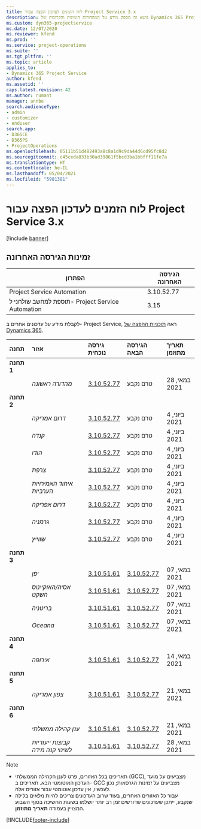 ```yaml
---
title: לוח הזמנים לעדכון הפצה עבור Project Service 3.x
description: נושא זה מספק מידע על המהדורות הזמינות והקרובות של Dynamics 365 Project Service Automation.
ms.custom: dyn365-projectservice
ms.date: 12/07/2020
ms.reviewer: kfend
ms.prod: ''
ms.service: project-operations
ms.suite: ''
ms.tgt_pltfrm: ''
ms.topic: article
applies_to:
- Dynamics 365 Project Service
author: kfend
ms.assetid: ''
caps.latest.revision: 42
ms.author: rumant
manager: annbe
search.audienceType:
- admin
- customizer
- enduser
search.app:
- D365CE
- D365PS
- ProjectOperations
ms.openlocfilehash: 05111b51d482493a8c8a1d9c9da44d6cd95fc8d2
ms.sourcegitcommit: c45ceda833b30ad39861f5bcd3ba1bbfff11fe7a
ms.translationtype: HT
ms.contentlocale: he-IL
ms.lasthandoff: 05/04/2021
ms.locfileid: "5981381"
---
```

# <a name="update-release-schedule-for-project-service-3x"></a>לוח הזמנים לעדכון הפצה עבור Project Service 3.x

[!include [banner](../includes/psa-now-project-operations.md)]

## <a name="latest-version-availability"></a>זמינות הגירסה האחרונה

| הפתרון  | הגירסה האחרונה |
|-------|----|
| Project Service Automation    | 3.10.52.77 |
| תוספת למחשב שולחני ל- Project Service Automation                | 3.15          |

לקבלת מידע על עדכונים אחרים ב- Project Service, ראה [תוכניות ההפצה של Dynamics 365](/dynamics365/release-plans/). 

| תחנה  | אזור | גירסה נוכחית | הגירסה הבאה |  תאריך מתוזמן
| :---   | :---   | :---   | :---   |:---   |         
|<strong>תחנה 1</strong> | |  |  | |
| | <i>מהדורה ראשונה</i> | [3.10.52.77](whats-new-ur-31.md) | טרם נקבע | 28 במאי, 2021
|<strong>תחנה 2</strong> | |  |  | |
| | <i>דרום אמריקה</i> | [3.10.52.77](whats-new-ur-31.md) | טרם נקבע | 4 ביוני, 2021
| | <i>קנדה</i> | [3.10.52.77](whats-new-ur-31.md) | טרם נקבע | 4 ביוני, 2021
| | <i>הודו</i> | [3.10.52.77](whats-new-ur-31.md) | טרם נקבע | 4 ביוני, 2021
| | <i>צרפת</i> | [3.10.52.77](whats-new-ur-31.md) | טרם נקבע | 4 ביוני, 2021
| | <i>איחוד האמירויות הערביות</i> | [3.10.52.77](whats-new-ur-31.md) | טרם נקבע | 4 ביוני, 2021
| | <i>דרום אפריקה</i> | [3.10.52.77](whats-new-ur-31.md) | טרם נקבע | 4 ביוני, 2021
| | <i>גרמניה</i> | [3.10.52.77](whats-new-ur-31.md) | טרם נקבע | 4 ביוני, 2021
| | <i>שווייץ</i> | [3.10.52.77](whats-new-ur-31.md) | טרם נקבע | 4 ביוני, 2021
|<strong>תחנה 3</strong> | |  |  | |
| | <i>יפן</i> | [3.10.51.61](whats-new-ur-30.md) | [3.10.52.77](whats-new-ur-31.md) | 07 במאי, 2021
| | <i>אסיה/האוקיינוס השקט</i> | [3.10.51.61](whats-new-ur-30.md) | [3.10.52.77](whats-new-ur-31.md) | 07 במאי, 2021
| | <i>בריטניה</i> | [3.10.51.61](whats-new-ur-30.md) | [3.10.52.77](whats-new-ur-31.md) | 07 במאי, 2021
| | <i>Oceana</i> | [3.10.51.61](whats-new-ur-30.md) | [3.10.52.77](whats-new-ur-31.md) | 07 במאי, 2021
|<strong>תחנה 4</strong> | |  |  | |
| | <i>אירופה</i> | [3.10.51.61](whats-new-ur-30.md) | [3.10.52.77](whats-new-ur-31.md) | 14 במאי, 2021
|<strong>תחנה 5</strong> | |  |  | |
| | <i>צפון אמריקה</i> | [3.10.51.61](whats-new-ur-30.md) | [3.10.52.77](whats-new-ur-31.md) | 21 במאי, 2021
|<strong>תחנה 6</strong> | |  |  | |
| | <i>ענן קהילה ממשלתי‬</i> | [3.10.51.61](whats-new-ur-30.md) | [3.10.52.77](whats-new-ur-31.md) | 21 במאי, 2021
| | <i>קבוצות ייעודיות לשינוי קנה מידה</i> | [3.10.51.61](whats-new-ur-30.md) | [3.10.52.77](whats-new-ur-31.md) | 28 במאי, 2021

>[!Note]
> - תאריכים בכל האזורים, פרט לענן הקהילה הממשלתי (GCC), מצביעים על מועד העדכון האוטומטי הבא. תאריכים ב- GCC מצביעים על זמינות הגרסאות; נכון לעכשיו, אין עדכון אוטומטי עבור אזורים אלה.
> - עבור כל האזורים האחרים, בעוד שרוב העדכונים צריכים להיות מלאים בלילה שנקבע, ייתכן שעדכונים שדורשים זמן רב יותר יושלמו בשעות החשיכה בסוף השבוע המצויין בעמודה **תאריך מתוזמן**.


[!INCLUDE[footer-include](../includes/footer-banner.md)]
